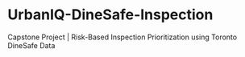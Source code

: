 # UrbanIQ-DineSafe-Inspection
Capstone Project | Risk-Based Inspection Prioritization using Toronto DineSafe Data
